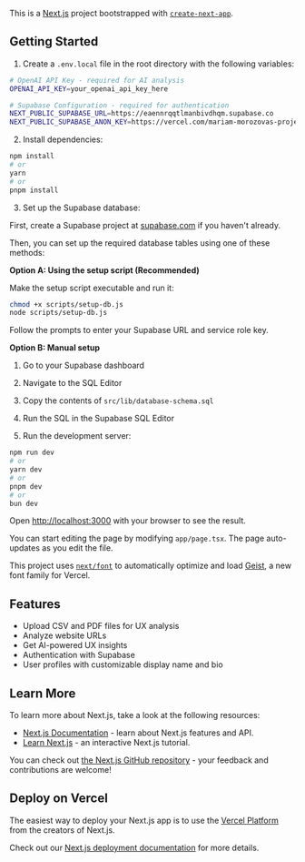 This is a [Next.js](https://nextjs.org) project bootstrapped with [`create-next-app`](https://nextjs.org/docs/app/api-reference/cli/create-next-app).

## Getting Started

1. Create a `.env.local` file in the root directory with the following variables:

```bash
# OpenAI API Key - required for AI analysis
OPENAI_API_KEY=your_openai_api_key_here

# Supabase Configuration - required for authentication
NEXT_PUBLIC_SUPABASE_URL=https://eaennrqqtlmanbivdhqm.supabase.co
NEXT_PUBLIC_SUPABASE_ANON_KEY=https://vercel.com/mariam-morozovas-projects/hootai/settings/environments/production
```

2. Install dependencies:

```bash
npm install
# or
yarn
# or
pnpm install
```

3. Set up the Supabase database:

First, create a Supabase project at [supabase.com](https://supabase.com) if you haven't already.

Then, you can set up the required database tables using one of these methods:

**Option A: Using the setup script (Recommended)**

Make the setup script executable and run it:

```bash
chmod +x scripts/setup-db.js
node scripts/setup-db.js
```

Follow the prompts to enter your Supabase URL and service role key.

**Option B: Manual setup**

1. Go to your Supabase dashboard
2. Navigate to the SQL Editor
3. Copy the contents of `src/lib/database-schema.sql`
4. Run the SQL in the Supabase SQL Editor

4. Run the development server:

```bash
npm run dev
# or
yarn dev
# or
pnpm dev
# or
bun dev
```

Open [http://localhost:3000](http://localhost:3000) with your browser to see the result.

You can start editing the page by modifying `app/page.tsx`. The page auto-updates as you edit the file.

This project uses [`next/font`](https://nextjs.org/docs/app/building-your-application/optimizing/fonts) to automatically optimize and load [Geist](https://vercel.com/font), a new font family for Vercel.

## Features

- Upload CSV and PDF files for UX analysis
- Analyze website URLs
- Get AI-powered UX insights
- Authentication with Supabase
- User profiles with customizable display name and bio

## Learn More

To learn more about Next.js, take a look at the following resources:

- [Next.js Documentation](https://nextjs.org/docs) - learn about Next.js features and API.
- [Learn Next.js](https://nextjs.org/learn) - an interactive Next.js tutorial.

You can check out [the Next.js GitHub repository](https://github.com/vercel/next.js) - your feedback and contributions are welcome!

## Deploy on Vercel

The easiest way to deploy your Next.js app is to use the [Vercel Platform](https://vercel.com/new?utm_medium=default-template&filter=next.js&utm_source=create-next-app&utm_campaign=create-next-app-readme) from the creators of Next.js.

Check out our [Next.js deployment documentation](https://nextjs.org/docs/app/building-your-application/deploying) for more details.
